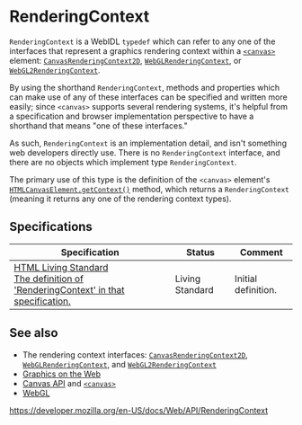 RenderingContext
================

`RenderingContext` is a WebIDL `typedef` which can refer to any one of the interfaces that represent a graphics rendering context within a [`<canvas>`](https://developer.mozilla.org/en-US/docs/Web/HTML/Element/canvas) element: [`CanvasRenderingContext2D`](canvasrenderingcontext2d), [`WebGLRenderingContext`](webglrenderingcontext), or [`WebGL2RenderingContext`](webgl2renderingcontext).

By using the shorthand `RenderingContext`, methods and properties which can make use of any of these interfaces can be specified and written more easily; since `<canvas>` supports several rendering systems, it's helpful from a specification and browser implementation perspective to have a shorthand that means "one of these interfaces."

As such, `RenderingContext` is an implementation detail, and isn't something web developers directly use. There is no `RenderingContext` interface, and there are no objects which implement type `RenderingContext`.

The primary use of this type is the definition of the `<canvas>` element's [`HTMLCanvasElement.getContext()`](htmlcanvaselement/getcontext) method, which returns a `RenderingContext` (meaning it returns any one of the rendering context types).

Specifications
--------------

<table><thead><tr class="header"><th>Specification</th><th>Status</th><th>Comment</th></tr></thead><tbody><tr class="odd"><td><a href="https://html.spec.whatwg.org/multipage/scripting.html#renderingcontext">HTML Living Standard<br />
<span class="small">The definition of 'RenderingContext' in that specification.</span></a></td><td><span class="spec-living">Living Standard</span></td><td>Initial definition.</td></tr></tbody></table>

See also
--------

-   The rendering context interfaces: [`CanvasRenderingContext2D`](canvasrenderingcontext2d), [`WebGLRenderingContext`](webglrenderingcontext), and [`WebGL2RenderingContext`](webgl2renderingcontext)
-   [Graphics on the Web](https://developer.mozilla.org/en-US/docs/Web/Guide/Graphics)
-   [Canvas API](canvas_api) and [`<canvas>`](https://developer.mozilla.org/en-US/docs/Web/HTML/Element/canvas)
-   [WebGL](webgl_api)

<a href="https://developer.mozilla.org/en-US/docs/Web/API/RenderingContext" class="_attribution-link">https://developer.mozilla.org/en-US/docs/Web/API/RenderingContext</a>
